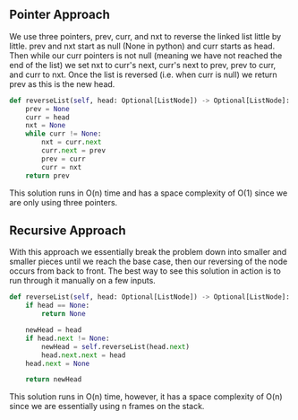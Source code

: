 ## Pointer Approach
We use three pointers, prev, curr, and nxt to reverse the linked list little by little. prev and nxt start as null (None in python) and curr starts as head. Then while our curr pointers is not null (meaning we have not reached the end of the list) we set nxt to curr's next, curr's next to prev, prev to curr, and curr to nxt. Once the list is reversed (i.e. when curr is null) we return prev as this is the new head.
``` python
def reverseList(self, head: Optional[ListNode]) -> Optional[ListNode]:
	prev = None
	curr = head
	nxt = None
	while curr != None:
		nxt = curr.next
		curr.next = prev
		prev = curr
		curr = nxt
	return prev
```
This solution runs in O(n) time and has a space complexity of O(1) since we are only using three pointers.
## Recursive Approach
With this approach we essentially break the problem down into smaller and smaller pieces until we reach the base case, then our reversing of the node occurs from back to front. The best way to see this solution in action is to run through it manually on a few inputs.
``` python
def reverseList(self, head: Optional[ListNode]) -> Optional[ListNode]:
	if head == None:
		return None

	newHead = head
	if head.next != None:
		newHead = self.reverseList(head.next)
		head.next.next = head
	head.next = None

	return newHead
```
This solution runs in O(n) time, however, it has a space complexity of O(n) since we are essentially using n frames on the stack.